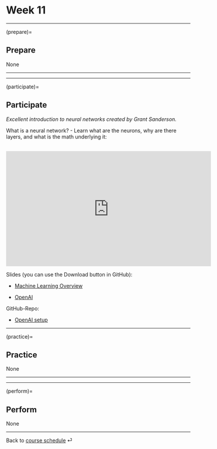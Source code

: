 # Week 11


---

(prepare)=
## Prepare

None

---

---


(participate)=
## Participate


*Excellent introduction to neural networks created by Grant Sanderson.* 

What is a neural network? - Learn what are the neurons, why are there layers, and what is the math underlying it:

<br>

<iframe width="560" height="315" src="https://www.youtube-nocookie.com/embed/aircAruvnKk" title="YouTube video player" frameborder="0" allow="accelerometer; autoplay; clipboard-write; encrypted-media; gyroscope; picture-in-picture" allowfullscreen></iframe>


Slides (you can use the Download button in GitHub): 

- [Machine Learning Overview](https://github.com/om2-ws22/website/blob/main/slides/ml-overview.pdf)

- [OpenAI](https://github.com/om2-ws22/website/blob/main/slides/open-ai.pdf)


GitHub-Repo: 

- [OpenAI setup](https://github.com/kirenz/open-ai-setup)

---


(practice)=
## Practice

None

---

---

(perform)=
## Perform

None

---

Back to [course schedule](../docs/course-schedule.md) ⏎
